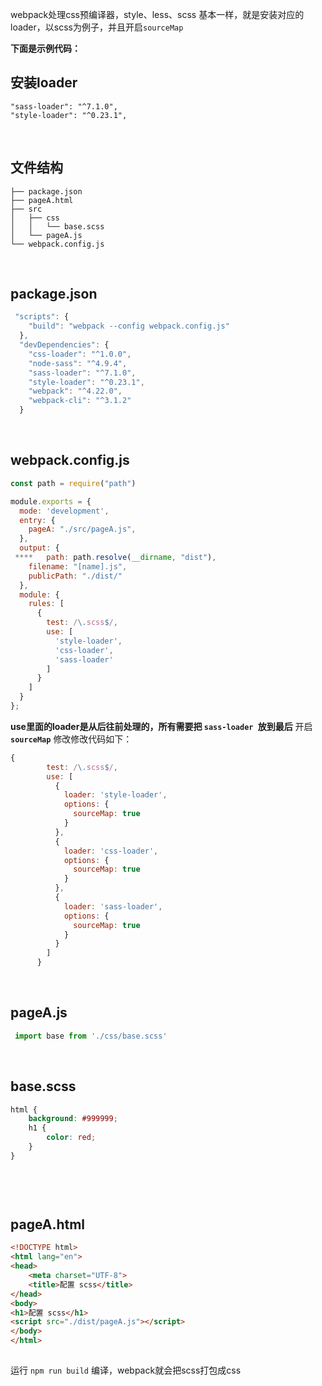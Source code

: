 

webpack处理css预编译器，style、less、scss 基本一样，就是安装对应的loader，以scss为例子，并且开启`sourceMap`

<!-- more -->


**下面是示例代码：**

## 安装loader
```
"sass-loader": "^7.1.0",
"style-loader": "^0.23.1",
```

<br />

## 文件结构

```
├── package.json
├── pageA.html
├── src
│   ├── css
│   │   └── base.scss
│   └── pageA.js
└── webpack.config.js

```

<br />

## package.json

```js
 "scripts": {
    "build": "webpack --config webpack.config.js"
  },
  "devDependencies": {
    "css-loader": "^1.0.0",
    "node-sass": "^4.9.4",
    "sass-loader": "^7.1.0",
    "style-loader": "^0.23.1",
    "webpack": "^4.22.0",
    "webpack-cli": "^3.1.2"
  }
```

<br />


## webpack.config.js

```js
const path = require("path")

module.exports = {
  mode: 'development',
  entry: {
    pageA: "./src/pageA.js",
  },
  output: {
 ****   path: path.resolve(__dirname, "dist"),
    filename: "[name].js",
    publicPath: "./dist/"
  },
  module: {
    rules: [
      {
        test: /\.scss$/,
        use: [
          'style-loader',
          'css-loader',
          'sass-loader'
        ]
      }
    ]
  }
};
```
**use里面的loader是从后往前处理的，所有需要把 `sass-loader `放到最后**
开启 **`sourceMap`** 修改修改代码如下：

```js 
{
        test: /\.scss$/,
        use: [
          {
            loader: 'style-loader',
            options: {
              sourceMap: true
            }
          },
          {
            loader: 'css-loader',
            options: {
              sourceMap: true
            }
          },
          {
            loader: 'sass-loader',
            options: {
              sourceMap: true
            }
          }
        ]
      }
```


<br />

## pageA.js

```js
 import base from './css/base.scss'
```
<br />

## base.scss
```scss
html {
    background: #999999;
    h1 {
        color: red;
    }
}

 
 ```

<br />

## pageA.html
```html 
<!DOCTYPE html>
<html lang="en">
<head>
    <meta charset="UTF-8">
    <title>配置 scss</title>
</head>
<body>
<h1>配置 scss</h1>
<script src="./dist/pageA.js"></script>
</body>
</html>
 
 ```
 
 运行 `npm run build` 编译，webpack就会把scss打包成css
